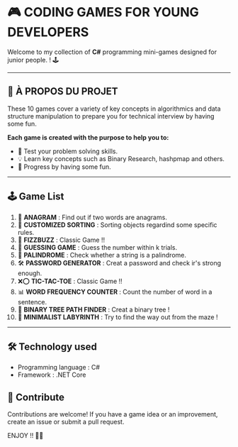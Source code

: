 # 🎮 CODING GAMES FOR YOUNG DEVELOPERS
Welcome to my collection of **C#** programming mini-games designed for junior people. ! 🕹️

---

## 📖 À PROPOS DU PROJET
These 10 games cover a variety of key concepts in algorithmics and data structure manipulation to prepare you for technical interview by having some fun.

**Each game is created with the purpose to help you to:**  
- 🎯 Test your problem solving skills.  
- 💡 Learn key concepts such as Binary Research, hashpmap and others.  
- 🚀 Progress by having some fun.

---

## 🕹️ Game List
1. 🧩 **ANAGRAM** : Find out if two words are anagrams.  
2. 🔄 **CUSTOMIZED SORTING** : Sorting objects regardind some specific rules.  
3. 🔢 **FIZZBUZZ** : Classic Game !!  
4. 🎲 **GUESSING GAME** : Guess the number within k trials.
5. 🔁 **PALINDROME** : Check whether a string is a palindrome.  
6. 🛠️ **PASSWORD GENERATOR** : Creat a password and check ir's strong enough.  
7. ❌⭕ **TIC-TAC-TOE** : Classic Game !!
8. 📊 **WORD FREQUENCY COUNTER** : Count the number of word in a sentence.  
9. 🌳 **BINARY TREE PATH FINDER** : Creat a binary tree !  
10. 🧭 **MINIMALIST LABYRINTH** : Try to find the way out from the maze !

---

## 🛠️ Technology used
- Programming language : C#
- Framework : .NET Core

## 🤝 Contribute
Contributions are welcome! If you have a game idea or an improvement, create an issue or submit a pull request.

ENJOY !! 🚀😀
